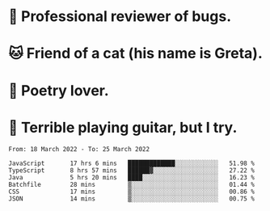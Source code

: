# 🐛 Professional reviewer of bugs.
# 🐱 Friend of a cat (his name is Greta).
# 📜 Poetry lover.
# 🎸 Terrible playing guitar, but I try.

<!--START_SECTION:waka-->

```text
From: 18 March 2022 - To: 25 March 2022

JavaScript       17 hrs 6 mins   █████████████░░░░░░░░░░░░   51.98 %
TypeScript       8 hrs 57 mins   ██████▓░░░░░░░░░░░░░░░░░░   27.22 %
Java             5 hrs 20 mins   ████░░░░░░░░░░░░░░░░░░░░░   16.23 %
Batchfile        28 mins         ▒░░░░░░░░░░░░░░░░░░░░░░░░   01.44 %
CSS              17 mins         ▒░░░░░░░░░░░░░░░░░░░░░░░░   00.86 %
JSON             14 mins         ▒░░░░░░░░░░░░░░░░░░░░░░░░   00.75 %
```

<!--END_SECTION:waka-->
